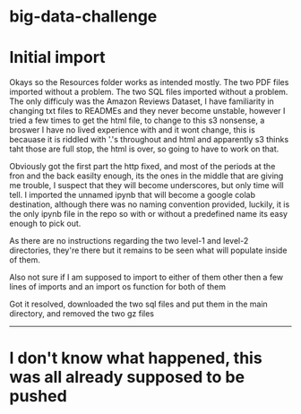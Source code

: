 # big-data-challenge

# Initial import
Okays so the Resources folder works as intended mostly. The two PDF files imported without a problem. The two SQL files imported without a problem.
The only difficuly was the Amazon Reviews Dataset, I have familiarity in changing txt files to READMEs and they never become unstable, however I tried a few times to get the html file,
to change to this s3 nonsense, a broswer I have no lived experience with and it wont change, this is becauase it is riddled with '.'s throughout and html and apparently s3 thinks taht those
are full stop, the html is over, so going to have to work on that. 

Obviously got the first part the http fixed, and most of the periods at the fron and the back easilty enough, its the ones in the middle that are giving me trouble, I suspect that they
will become underscores, but only time will tell. I imported the unnamed ipynb that will become a google colab destination, although there was no naming convention provided, luckily, it is 
the only ipynb file in the repo so with or without a predefined name its easy enough to pick out. 

As there are no instructions regarding the two level-1 and level-2 directories, they're there but it remains to be seen what will populate inside of them. 

Also not sure if I am supposed to import to either of them other then a few lines of imports and an import os function for both of them

Got it resolved, downloaded the two sql files and put them in the main directory, and removed the two gz files

-------
I don't know what happened, this was all already supposed to be pushed
=======


